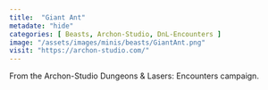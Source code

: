 ```yaml
---
title:  "Giant Ant"
metadate: "hide"
categories: [ Beasts, Archon-Studio, DnL-Encounters ]
image: "/assets/images/minis/beasts/GiantAnt.png"
visit: "https://archon-studio.com/"
---
```

From the Archon-Studio Dungeons & Lasers: Encounters campaign.
